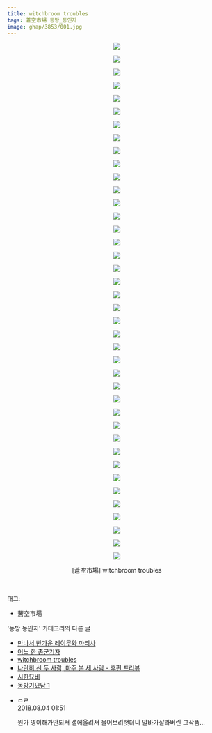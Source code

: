 ```yaml
---
title: witchbroom troubles
tags: 蒼空市場 동방_동인지
image: ghap/3853/001.jpg
---
```

<div class="article">
<p style="text-align: center; clear: none; float: none;"><img src="{{ site.nasurl }}/ghap/3853/001.jpg"/></p>
<p style="text-align: center; clear: none; float: none;"><img src="{{ site.nasurl }}/ghap/3853/002.jpg"/></p>
<p style="text-align: center; clear: none; float: none;"><img src="{{ site.nasurl }}/ghap/3853/003.jpg"/></p>
<p style="text-align: center; clear: none; float: none;"><img src="{{ site.nasurl }}/ghap/3853/004.jpg"/></p>
<p style="text-align: center; clear: none; float: none;"><img src="{{ site.nasurl }}/ghap/3853/005.jpg"/></p>
<p style="text-align: center; clear: none; float: none;"><img src="{{ site.nasurl }}/ghap/3853/006.jpg"/></p>
<p style="text-align: center; clear: none; float: none;"><img src="{{ site.nasurl }}/ghap/3853/007.jpg"/></p>
<p style="text-align: center; clear: none; float: none;"><img src="{{ site.nasurl }}/ghap/3853/008.jpg"/></p>
<p style="text-align: center; clear: none; float: none;"><img src="{{ site.nasurl }}/ghap/3853/009.jpg"/></p>
<p style="text-align: center; clear: none; float: none;"><img src="{{ site.nasurl }}/ghap/3853/010.jpg"/></p>
<p style="text-align: center; clear: none; float: none;"><img src="{{ site.nasurl }}/ghap/3853/011.jpg"/></p>
<p style="text-align: center; clear: none; float: none;"><img src="{{ site.nasurl }}/ghap/3853/012.jpg"/></p>
<p style="text-align: center; clear: none; float: none;"><img src="{{ site.nasurl }}/ghap/3853/013.jpg"/></p>
<p style="text-align: center; clear: none; float: none;"><img src="{{ site.nasurl }}/ghap/3853/014.jpg"/></p>
<p style="text-align: center; clear: none; float: none;"><img src="{{ site.nasurl }}/ghap/3853/015.jpg"/></p>
<p style="text-align: center; clear: none; float: none;"><img src="{{ site.nasurl }}/ghap/3853/016.jpg"/></p>
<p style="text-align: center; clear: none; float: none;"><img src="{{ site.nasurl }}/ghap/3853/017.jpg"/></p>
<p style="text-align: center; clear: none; float: none;"><img src="{{ site.nasurl }}/ghap/3853/018.jpg"/></p>
<p style="text-align: center; clear: none; float: none;"><img src="{{ site.nasurl }}/ghap/3853/019.jpg"/></p>
<p style="text-align: center; clear: none; float: none;"><img src="{{ site.nasurl }}/ghap/3853/020.jpg"/></p>
<p style="text-align: center; clear: none; float: none;"><img src="{{ site.nasurl }}/ghap/3853/021.jpg"/></p>
<p style="text-align: center; clear: none; float: none;"><img src="{{ site.nasurl }}/ghap/3853/022.jpg"/></p>
<p style="text-align: center; clear: none; float: none;"><img src="{{ site.nasurl }}/ghap/3853/023.jpg"/></p>
<p style="text-align: center; clear: none; float: none;"><img src="{{ site.nasurl }}/ghap/3853/024.jpg"/></p>
<p style="text-align: center; clear: none; float: none;"><img src="{{ site.nasurl }}/ghap/3853/025.jpg"/></p>
<p style="text-align: center; clear: none; float: none;"><img src="{{ site.nasurl }}/ghap/3853/026.jpg"/></p>
<p style="text-align: center; clear: none; float: none;"><img src="{{ site.nasurl }}/ghap/3853/027.jpg"/></p>
<p style="text-align: center; clear: none; float: none;"><img src="{{ site.nasurl }}/ghap/3853/028.jpg"/></p>
<p style="text-align: center; clear: none; float: none;"><img src="{{ site.nasurl }}/ghap/3853/029.jpg"/></p>
<p style="text-align: center; clear: none; float: none;"><img src="{{ site.nasurl }}/ghap/3853/030.jpg"/></p>
<p style="text-align: center; clear: none; float: none;"><img src="{{ site.nasurl }}/ghap/3853/031.jpg"/></p>
<p style="text-align: center; clear: none; float: none;"><img src="{{ site.nasurl }}/ghap/3853/032.jpg"/></p>
<p style="text-align: center; clear: none; float: none;"><img src="{{ site.nasurl }}/ghap/3853/033.jpg"/></p>
<p style="text-align: center; clear: none; float: none;"><img src="{{ site.nasurl }}/ghap/3853/034.jpg"/></p>
<p style="text-align: center; clear: none; float: none;"><img src="{{ site.nasurl }}/ghap/3853/035.jpg"/></p>
<p style="text-align: center; clear: none; float: none;"><img src="{{ site.nasurl }}/ghap/3853/036.jpg"/></p>
<p style="text-align: center; clear: none; float: none;"><img src="{{ site.nasurl }}/ghap/3853/037.jpg"/></p>
<p style="text-align: center; clear: none; float: none;"><img src="{{ site.nasurl }}/ghap/3853/038.jpg"/></p>
<p style="text-align: center; clear: none; float: none;"><img src="{{ site.nasurl }}/ghap/3853/039.jpg"/></p>
<p style="text-align: center; clear: none; float: none;"><img src="{{ site.nasurl }}/ghap/3853/040.jpg"/></p>
<p style="text-align: center; clear: none; float: none;">[蒼空市場] witchbroom troubles</p>
<p><br/></p>
</div><div class="tagTrail">
<p>태그: </p>
<ul>
<li>蒼空市場</li>
</ul>
</div><div class="another">
<p>'동방 동인지' 카테고리의 다른 글</p>
<ul>
<li><a href="/2017-10-17-ghap_3858">만나서 반가운 레이무와 마리사</a></li>
<li><a href="/2017-10-16-ghap_3855">어느 한 종군기자</a></li>
<li><a href="/2017-10-16-ghap_3853">witchbroom troubles</a></li>
<li><a href="/2017-10-16-ghap_3852">나란히 선 두 사람, 마주 본 세 사람 - 후편 프리뷰</a></li>
<li><a href="/2017-10-09-ghap_3849">시한묘비</a></li>
<li><a href="/2017-10-09-ghap_3848">동방기묘담 1</a></li>
</ul>
</div><div class="cb_module cb_fluid">
<div class="cb_wrt cb_profile">
<div class="comment">
<ul>
<li class="cb_thumb_off" id="comment15300276">
<div class="cb_comment_area">
<div class="cb_info_area">
<div class="cb_section">
<span class="cb_nick_name">ㅁㄹ</span>
</div>
<div class="cb_section">
<span class="cb_date">2018.08.04 01:51 </span>
</div>
</div>
<div class="cb_dsc_comment">
<p class="cb_dsc">
											뭔가 영이해가안되서 갤에올려서 물어보려햇더니 알바가잘라버린 그작품...
										</p>
</div>
</div></li>
</ul>
</div>
</div><!-- commentList close -->
</div>